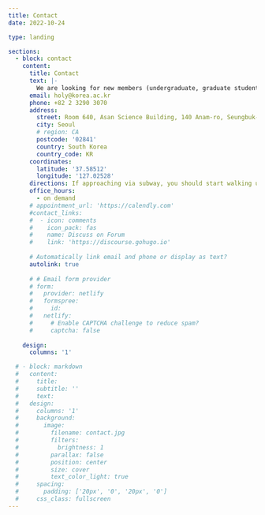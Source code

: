 ```yaml
---
title: Contact
date: 2022-10-24

type: landing

sections:
  - block: contact
    content:
      title: Contact
      text: |-
        We are looking for new members (undergraduate, graduate students and post-docs), so contact me if you're interested in this opportunity.
      email: holy@korea.ac.kr
      phone: +82 2 3290 3070
      address:
        street: Room 640, Asan Science Building, 140 Anam-ro, Seungbuk-gu
        city: Seoul
        # region: CA
        postcode: '02841'
        country: South Korea
        country_code: KR
      coordinates:
        latitude: '37.58512'
        longitude: '127.02528'
      directions: If approaching via subway, you should start walking uphill from Exit 4 in Anam station (Line 6). # Enter Asan Science Building, take an elevator to 6th floor.
      office_hours:
        - on demand
      # appointment_url: 'https://calendly.com'
      #contact_links:
      #  - icon: comments
      #    icon_pack: fas
      #    name: Discuss on Forum
      #    link: 'https://discourse.gohugo.io'
    
      # Automatically link email and phone or display as text?
      autolink: true
    
      # # Email form provider
      # form:
      #   provider: netlify
      #   formspree:
      #     id:
      #   netlify:
      #     # Enable CAPTCHA challenge to reduce spam?
      #     captcha: false
    
    design:
      columns: '1'

  # - block: markdown
  #   content:
  #     title:
  #     subtitle: ''
  #     text:
  #   design:
  #     columns: '1'
  #     background:
  #       image: 
  #         filename: contact.jpg
  #         filters:
  #           brightness: 1
  #         parallax: false
  #         position: center
  #         size: cover
  #         text_color_light: true
  #     spacing:
  #       padding: ['20px', '0', '20px', '0']
  #     css_class: fullscreen
---
```

